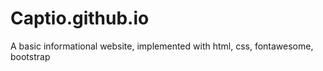 # Captio.github.io
A basic informational website, implemented with html, css, fontawesome, bootstrap
